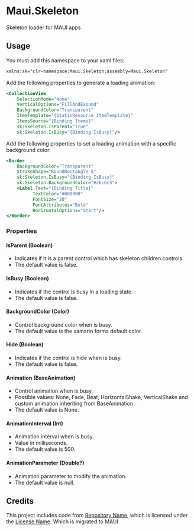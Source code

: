 # Maui.Skeleton
Skeleton loader for  MAUI apps

## Usage
You must add this namespace to your xaml files:

```XML
xmlns:sk="clr-namespace:Maui.Skeleton;assembly=Maui.Skeleton"
```

Add the following properties to generate a loading animation:

```XML
<CollectionView
    SelectionMode="None"
    VerticalOptions="FillAndExpand"
    BackgroundColor="Transparent"
    ItemTemplate="{StaticResource ItemTemplate}"
    ItemsSource="{Binding Items}"
    sk:Skeleton.IsParent="True"
    sk:Skeleton.IsBusy="{Binding IsBusy}"/>
```

Add the following properties to set a loading animation with a specific background color:

```XML
<Border 
    BackgroundColor="Transparent"
    StrokeShape="RoundRectangle 5"
    sk:Skeleton.IsBusy="{Binding IsBusy}"
    sk:Skeleton.BackgroundColor="#c6c6c5">
    <Label Text="{Binding Title}"
          TextColor="#000000"
          FontSize="20"
          FontAttributes="Bold"
          HorizontalOptions="Start"/>
</Border>
```
### Properties

#### IsParent (Boolean)
- Indicates if it is a parent control which has skeleton children controls.
- The default value is false.

#### IsBusy (Boolean)
- Indicates if the control is busy in a loading state.
- The default value is false.

#### BackgroundColor (Color)
- Control background color when is busy.
- The default value is the xamarin forms default color.

#### Hide (Boolean)
- Indicates if the control is hide when is busy.
- The default value is false.

#### Animation (BaseAnimation)
- Control animation when is busy.
- Possible values: None, Fade, Beat, HorizontalShake, VerticalShake and custom animation inheriting from BaseAnimation.
- The default value is None.

#### AnimationInterval (Int)
- Animation interval when is busy.
- Value in milliseconds.
- The default value is 500.

#### AnimationParameter (Double?)
- Animation parameter to modify the animation.
- The default value is null.

## Credits
This project includes code from [Repository Name](https://github.com/HorusSoftwareUY/Xamarin.Forms.Skeleton), which is licensed under the [License Name](https://github.com/HorusSoftwareUY/Xamarin.Forms.Skeleton/blob/master/LICENSE). Which is migrated to MAUI
